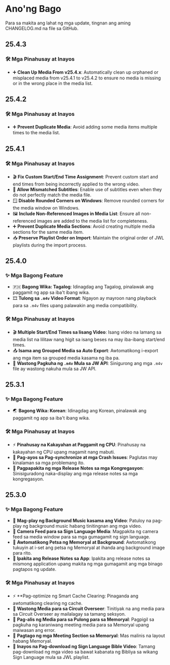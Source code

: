 <!-- markdownlint-disable no-duplicate-heading -->

# Ano'ng Bago

Para sa makita ang lahat ng mga update, tingnan ang aming CHANGELOG.md na file sa GitHub.

## 25.4.3

### 🛠️ Mga Pinahusay at Inayos

- ➕ **Clean Up Media From v25.4.x**: Automatically clean up orphaned or misplaced media from v25.4.1 to v25.4.2 to ensure no media is missing or in the wrong place in the media list.

## 25.4.2

### 🛠️ Mga Pinahusay at Inayos

- ➕ **Prevent Duplicate Media**: Avoid adding some media items multiple times to the media list.

## 25.4.1

### 🛠️ Mga Pinahusay at Inayos

- 🎬 **Fix Custom Start/End Time Assignment**: Prevent custom start and end times from being incorrectly applied to the wrong video.
- 📝 **Allow Mismatched Subtitles**: Enable use of subtitles even when they do not perfectly match the media file.
- 🪟 **Disable Rounded Corners on Windows**: Remove rounded corners for the media window on Windows.
- 🖼 **Include Non-Referenced Images in Media List**: Ensure all non-referenced images are added to the media list for completeness.
- ➕ **Prevent Duplicate Media Sections**: Avoid creating multiple media sections for the same media item.
- 📥 **Preserve Playlist Order on Import**: Maintain the original order of JWL playlists during the import process.

## 25.4.0

### ✨ Mga Bagong Feature

- 🇵🇭 **Bagong Wika: Tagalog**: Idinagdag ang Tagalog, pinalawak ang paggamit ng app sa iba't ibang wika.
- 🎞 **Tulong sa `.m4v` Video Format**: Ngayon ay mayroon nang playback para sa `.m4v` files upang palawakin ang media compatibility.

### 🛠️ Mga Pinahusay at Inayos

- 🎬 **Multiple Start/End Times sa Iisang Video**: Isang video na lamang sa media list na lilitaw nang higit sa isang beses na may iba-ibang start/end times.
- 📤 **Isama ang Grouped Media sa Auto Export**: Awtomatikong i-export ang mga item sa grouped media kasama ng iba pa.
- 📡 **Wastong Pagkuha ng `.m4v` Mula sa JW API**: Sinigurong ang mga `.m4v` file ay wastong nakuha mula sa JW API.

## 25.3.1

### ✨ Mga Bagong Feature

- 🌏 **Bagong Wika: Korean**: Idinagdag ang Korean, pinalawak ang paggamit ng app sa iba't ibang wika.

### 🛠️ Mga Pinahusay at Inayos

- ⚡ **Pinahusay na Kakayahan at Paggamit ng CPU**: Pinahusay na kakayahan ng CPU upang magamit nang mabuti.
- 🔄 **Pag-ayos sa Pag-synchronize at mga Crash Issues**: Paglutas may kinalaman sa mga problemang ito.
- 📜 **Pagpapakita ng mga Release Notes sa mga Kongregasyon**: Sinisiguradong naka-display ang mga release notes sa mga kongregasyon.

## 25.3.0

### ✨ Mga Bagong Feature

- 🎵 **Mag-play ng Background Music kasama ang Video**: Patuloy na pag-play ng background music habang tinitingnan ang mga video.
- 🎥 **Camera Feed para sa Sign Language Media**: Magpakita ng camera feed sa media window para sa mga gumagamit ng sign language.
- 📅 **Awtomatikong Petsa ng Memoryal at Background**: Awtomatikong tukuyin at i-set ang petsa ng Memoryal at ihanda ang background image para rito.
- 📜 **Ipakita ang Release Notes sa App**: Ipakita ang release notes sa mismong application upang makita ng mga gumagamit ang mga binago pagtapos ng update.

### 🛠️ Mga Pinahusay at Inayos

- ⚡ \*\*Pag-optimize ng Smart Cache Clearing: Pinaganda ang awtomatikong clearing ng cache.
- 📂 **Wastong Media para sa Circuit Overseer**: Tinitiyak na ang media para sa Circuit Overseer ay mailalagay sa tamang seksyon.
- 📅 **Pag-alis ng Media para sa Pulong para sa Memoryal**: Pagpigil sa pagkuha ng karaniwang meeting media para sa Memoryal upang maiwasan ang error.
- 📅 **Pagtago ng mga Meeting Section sa Memoryal**: Mas malinis na layout habang Memoryal.
- 📖 **Inayos na Pag-download ng Sign Language Bible Video**: Tamang pag-download ng mga video sa bawat kabanata ng Bibliya sa wikang Sign Language mula sa JWL playlist.

